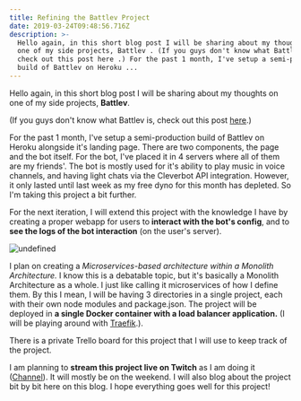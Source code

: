 ```yaml
---
title: Refining the Battlev Project
date: 2019-03-24T09:48:56.716Z
description: >-
  Hello again, in this short blog post I will be sharing about my thoughts on
  one of my side projects, Battlev . (If you guys don't know what Battlev is,
  check out this post here .) For the past 1 month, I've setup a semi-production
  build of Battlev on Heroku ...
---
```

<p>Hello again, in this short blog post I will be sharing about my thoughts on one of my side projects, <strong><g class="gr_ gr_30 gr-alert gr_spell gr_inline_cards gr_run_anim ContextualSpelling ins-del multiReplace" id="30" data-gr-id="30">Battlev</g></strong>.&nbsp;</p>

<p>(If you guys don't know what <g class="gr_ gr_32 gr-alert gr_spell gr_inline_cards gr_run_anim ContextualSpelling ins-del multiReplace" id="32" data-gr-id="32">Battlev</g>&nbsp;is, check out this post <a href="https://aminroslan.com/posts/battlev" target="_blank" rel="noopener" title="battlev">here</a>.)</p>

<p>For the past 1 month, I've <g class="gr_ gr_28 gr-alert gr_spell gr_inline_cards gr_run\_anim ContextualSpelling ins-del" id="28" data-gr-id="28">setup</g> a semi-production build of <g class="gr\_ gr_33 gr-alert gr_spell gr_inline_cards gr_run\_anim ContextualSpelling ins-del multiReplace" id="33" data-gr-id="33">Battlev</g> on Heroku alongside it's landing page. There are two components, the page and the bot itself. For the bot, I've placed it in 4 servers where all of them are my friends'. The bot is mostly used for <g class="gr\_ gr_31 gr-alert gr_spell gr_inline_cards gr_run\_anim ContextualSpelling multiReplace" id="31" data-gr-id="31">it's</g> <g class="gr\_ gr_29 gr-alert gr_gramm gr_inline_cards gr_run_anim Grammar only-ins doubleReplace replaceWithoutSep" id="29" data-gr-id="29">ability</g> to play music in voice channels, and having light chats via the Cleverbot API integration. However, it only lasted until last week as my free dyno for this month has depleted. So I'm taking this project a bit further.&nbsp;</p>

<p>For the next iteration, I will extend this project with the knowledge I have by creating a proper <g class="gr_ gr_27 gr-alert gr_spell gr_inline_cards gr_run_anim ContextualSpelling ins-del multiReplace" id="27" data-gr-id="27">webapp</g> for users to<strong> interact with the bot's config</strong>, and to <strong>see the logs of the bot interaction</strong> (on the user's server).</p>

<p><img src="https://cdn.buttercms.com/X90NvS2wQ1CPQNEtcZUF" alt="undefined" /></p>

<p>I plan on creating a <em>Microservices-based architecture within a Monolith Architecture.&nbsp;</em>I know&nbsp;this is a&nbsp;debatable&nbsp;topic,&nbsp;but&nbsp;it's basically a Monolith Architecture as a whole. I just like calling it microservices of how I define them. By this I mean, I will be having 3 directories in a single project, each with their own node modules and package.json. The project will be deployed in <strong>a single Docker container with a load balancer application.</strong> (I will be playing around with <a href="https://traefik.io/" target="_blank" rel="noopener" title="traefik"><g class="gr_ gr_35 gr-alert gr_spell gr_inline_cards gr_run_anim ContextualSpelling ins-del multiReplace" id="35" data-gr-id="35">Traefik</g></a>.).</p>

<p>There is a private Trello board for this project that I will use to keep track of the project.</p>

<p>I am planning to <strong>stream this project live on Twitch</strong> as I am doing it (<a href="https://twitch.tv/greencheese" target="_blank" rel="noopener" title="twitch">Channel</a>). It will mostly be on the weekend. I will also blog about the project bit by bit here on this blog. I hope everything goes well for this project!</p>

<p></p>
